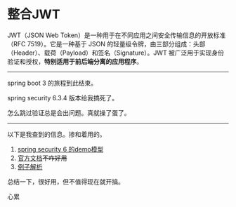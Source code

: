 # 整合JWT

JWT（JSON Web Token）是一种用于在不同应用之间安全传输信息的开放标准（RFC 7519）。它是一种基于 JSON 的轻量级令牌，由三部分组成：头部（Header）、载荷（Payload）和签名（Signature）。JWT 被广泛用于实现身份验证和授权，**特别适用于前后端分离的应用程序**。

----

spring boot 3 的旅程到此结束。

spring security 6.3.4 版本给我搞死了。

怎么跳过验证总是会出问题。真就操了蛋了。



---

以下是我查到的信息。掺和着用的。

1. [spring security 6 的demo模型 ](https://github.com/MingerMinger/Spring-security-6.0-with-JWT/tree/main/spring-security/src/main/java/com/example/springsecurity)
2. [官方文档](https://springdoc.cn/spring-security/servlet/architecture.html)~~不咋好用~~
3. [例子解析](https://juejin.cn/post/7354650329470091305?from=search-suggest)

总结一下，很好用，但不值得现在就开搞。

心累

